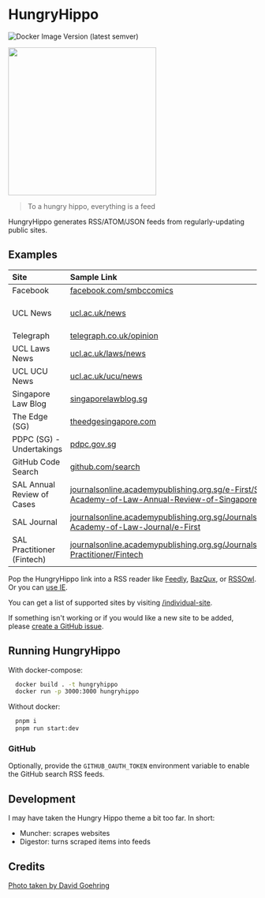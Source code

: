 # HungryHippo

![Docker Image Version (latest semver)](https://img.shields.io/docker/v/hueyy/hungryhippo?label=docker%20version)

<img src="https://live.staticflickr.com/3436/3225591269_5001acef98_b_d.jpg" width="300" />

> To a hungry hippo, everything is a feed

HungryHippo generates RSS/ATOM/JSON feeds from regularly-updating public sites.

## Examples

| Site                       | Sample Link                                                                                                                                                                                                                    | HungryHippo Link                                                                                                                                                                                                                                                                                                                                                                                                                                                                                                                                                                                           |
|:-------------------------- |:------------------------------------------------------------------------------------------------------------------------------------------------------------------------------------------------------------------------------ |:---------------------------------------------------------------------------------------------------------------------------------------------------------------------------------------------------------------------------------------------------------------------------------------------------------------------------------------------------------------------------------------------------------------------------------------------------------------------------------------------------------------------------------------------------------------------------------------------------------- |
| Facebook                   | [facebook.com/smbccomics](https://facebook.com/smbccomics)                                                                                                                                                                     | [/facebook/smbccomics](https://hungryhippo.huey.xyz/facebook/smbccomics)                                                                                                                                                                                                                                                                                                                                                                                                                                                                                                                                   |
| UCL News                   | [ucl.ac.uk/news](https://ucl.ac.uk/news/)                                                                                                                                                                                      | [/individual-site/ucl.ac.uk/news/?url=https://search2.ucl.ac.uk/s/search.json?collection=drupal-push-news-news&meta_UclCommunicationType=%22top+stories%22](https://hungryhippo.huey.xyz/individual-site/ucl.ac.uk/news/?title=UCL%20News&description=Follow%20all%20the%20latest%20news%20from%20the%20UCL%20media%20relations%20team,%20view%20UCL%27s%20presence%20in%20the%20media,%20and%20get%20in%20touch%20for%20more%20information%20and%20access%20to%20UCL%20experts.&url=https://search2.ucl.ac.uk/s/search.json?collection=drupal-push-news-news&meta_UclCommunicationType=%22top+stories%22) |
| Telegraph                  | [telegraph.co.uk/opinion](https://www.telegraph.co.uk/opinion)                                                                                                                                                                 | [/individual-site/telegraph.co.uk/?url=https://www.telegraph.co.uk/opinion/](https://hungryhippo.huey.xyz/individual-site/telegraph.co.uk/?url=https://www.telegraph.co.uk/opinion/)                                                                                                                                                                                                                                                                                                                                                                                                                       |
| UCL Laws News              | [ucl.ac.uk/laws/news](https://www.ucl.ac.uk/laws/news)                                                                                                                                                                         | [/individual-site/ucl.ac.uk/news/?url=https://cms-feed.ucl.ac.uk/s/search.json?collection=drupal-laws-new%26&meta_UclOrgUnit=%22UCL Faculty of Laws%22&title=UCL%20Laws%20News](https://hungryhippo.huey.xyz/individual-site/ucl.ac.uk/news/?url=https://cms-feed.ucl.ac.uk/s/search.json?collection=drupal-laws-new%26&meta_UclOrgUnit=%22UCL%20Faculty%20of%20Laws%22&title=UCL%20Laws%20News)                                                                                                                                                                                                           |
| UCL UCU News               | [ucl.ac.uk/ucu/news](https://www.ucl.ac.uk/ucu/news)                                                                                                                                                                           | [/individual-site/ucl.ac.uk/news/?url=https://cms-feed.ucl.ac.uk/s/search.json?collection=drupal-professional-services-news%26meta_UclOrgUnit="UCL UCU"&title=UCL UCU](https://hungryhippo.huey.xyz/individual-site/ucl.ac.uk/news/?url=https://cms-feed.ucl.ac.uk/s/search.json?collection=drupal-professional-services-news%26meta_UclOrgUnit=%22UCL%20UCU%22&title=UCL%20UCU)                                                                                                                                                                                                                           |
| Singapore Law Blog         | [singaporelawblog.sg](https://singaporelawblog.sg)                                                                                                                                                                             | [/individual-site/singaporelawblog.sg](https://hungryhippo.huey.xyz/individual-site/singaporelawblog.sg)                                                                                                                                                                                                                                                                                                                                                                                                                                                                                                   |
| The Edge (SG)              | [theedgesingapore.com](https://theedgesingapore.com)                                                                                                                                                                           | [/individual-site/theedgesingapore.com](https://hungryhippo.huey.xyz/individual-site/theedgesingapore.com)                                                                                                                                                                                                                                                                                                                                                                                                                                                                                                 |
| PDPC (SG) - Undertakings   | [pdpc.gov.sg](https://www.pdpc.gov.sg)                                                                                                                                                                                         | [/individual-site/pdpc.gov.sg/undertaking](https://hungryhippo.huey.xyz/individual-site/pdpc.gov.sg/undertaking)                                                                                                                                                                                                                                                                                                                                                                                                                                                                                           |
| GitHub Code Search         | [github.com/search](https://github.com/search)                                                                                                                                                                                 | [/github?q="xkcd.com"](https://hungryhippo.huey.xyz/github?q="xkcd.com")                                                                                                                                                                                                                                                                                                                                                                                                                                                                                                                                   |
| SAL Annual Review of Cases | [journalsonline.academypublishing.org.sg/e-First/Singapore-Academy-of-Law-Annual-Review-of-Singapore-Cases](https://journalsonline.academypublishing.org.sg/e-First/Singapore-Academy-of-Law-Annual-Review-of-Singapore-Cases) | [/individual-site/academypublishing.org.sg/annual-review-of-cases](https://hungryhippo.huey.xyz/individual-site/academypublishing.org.sg/annual-review-of-cases)                                                                                                                                                                                                                                                                                                                                                                                                                                           |
| SAL Journal                | [journalsonline.academypublishing.org.sg/Journals/Singapore-Academy-of-Law-Journal/e-First](https://journalsonline.academypublishing.org.sg/Journals/Singapore-Academy-of-Law-Journal/e-First)                                 | [/individual-site/academypublishing.org.sg/sal-journal](https://hungryhippo.huey.xyz/individual-site/academypublishing.org.sg/sal-journal)                                                                                                                                                                                                                                                                                                                                                                                                                                                               |
| SAL Practitioner (Fintech) | [journalsonline.academypublishing.org.sg/Journals/SAL-Practitioner/Fintech](https://journalsonline.academypublishing.org.sg/Journals/SAL-Practitioner/Fintech)                                                                 | [/individual-site/academypublishing.org.sg/sal-practitioner/?area=Fintech](https://hungryhippo.huey.xyz/individual-site/academypublishing.org.sg/sal-practitioner/?area=Fintech)                                                                                                                                                                                                                                                                                                                                                                                                                         |


Pop the HungryHippo link into a RSS reader like [Feedly](https://feedly.com), [BazQux](https://bazqux.com/), or [RSSOwl](http://www.rssowl.org). Or you can [use IE](https://www.wikihow.com/Subscribe-to-and-Read-RSS-Feeds-with-Internet-Explorer).

You can get a list of supported sites by visiting [/individual-site](https://hungryhippo.huey.xyz/individual-site).

If something isn't working or if you would like a new site to be added, please [create a GitHub issue](https://github.com/hueyy/HungryHippo/issues/new).

## Running HungryHippo

With docker-compose:

```bash
  docker build . -t hungryhippo
  docker run -p 3000:3000 hungryhippo
```

Without docker:

```bash
  pnpm i
  pnpm run start:dev
```

### GitHub

Optionally, provide the `GITHUB_OAUTH_TOKEN` environment variable to enable the GitHub search RSS feeds.

## Development

I may have taken the Hungry Hippo theme a bit too far. In short:

- Muncher: scrapes websites
- Digestor: turns scraped items into feeds


## Credits

[Photo taken by David Goehring](https://www.flickr.com/photos/carbonnyc/3225591269)

